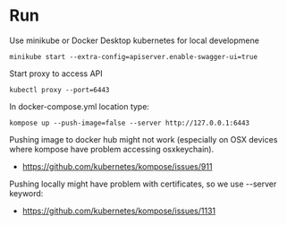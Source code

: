 # Run
Use minikube or Docker Desktop kubernetes for local developmene

```
minikube start --extra-config=apiserver.enable-swagger-ui=true
```


Start proxy to access API
```
kubectl proxy --port=6443
```

In docker-compose.yml location type:
```
kompose up --push-image=false --server http://127.0.0.1:6443
```


Pushing image to docker hub might not work (especially on OSX devices where kompose have problem accessing osxkeychain).
- https://github.com/kubernetes/kompose/issues/911

Pushing locally might have problem with certificates, so we use --server keyword:
- https://github.com/kubernetes/kompose/issues/1131
